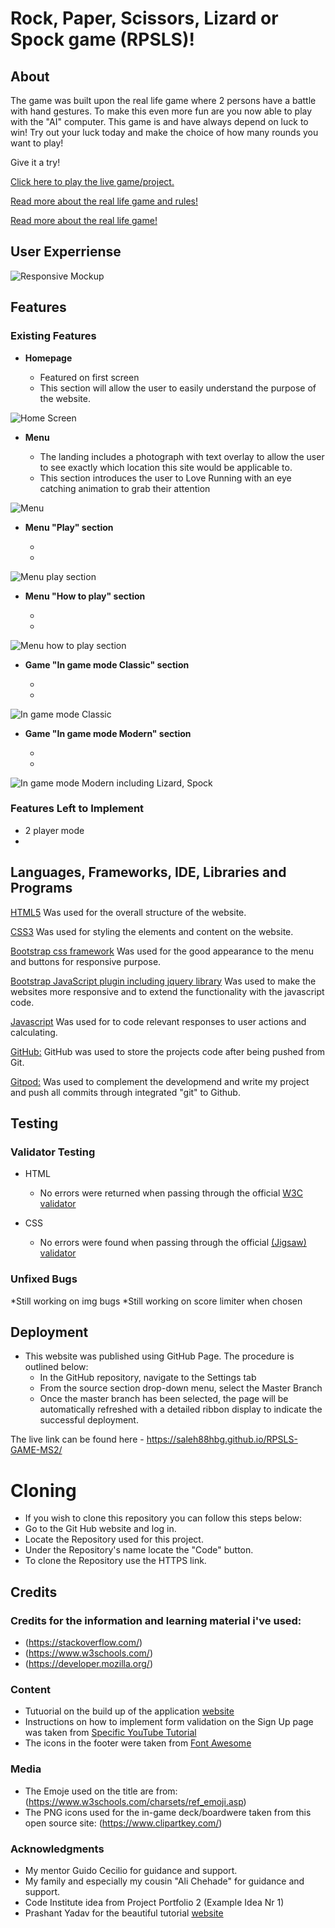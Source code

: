# Rock, Paper, Scissors, Lizard or Spock game (RPSLS)!

## About 

The game was built upon the real life game where 2 persons have a battle with hand gestures.
To make this even more fun are you now able to play with the "AI" computer.
This game is and have always depend on luck to win! Try out your luck today and make the choice of how many rounds you want to play!

Give it a try!

[Click here to play the live game/project.](https://saleh88hbg.github.io/RPSLS-GAME-MS2/)

[Read more about the real life game and rules!](https://en.wikipedia.org/wiki/Rock_paper_scissors#Additional_weapons)

[Read more about the real life game!]()

## User Experriense

![Responsive Mockup]()



## Features 

### Existing Features

- __Homepage__

  - Featured on first screen
  - This section will allow the user to easily understand the purpose of the website. 

![Home Screen](picture)

- __Menu__

  - The landing includes a photograph with text overlay to allow the user to see exactly which location this site would be applicable to. 
  - This section introduces the user to Love Running with an eye catching animation to grab their attention

![Menu](picture)

- __Menu "Play" section__

  - 
  - 

![Menu play section](picture)

- __Menu "How to play" section__

  - 
  - 

![Menu how to play section](picture)

- __Game "In game mode Classic" section__

  - 
  - 

![In game mode Classic](picture)

- __Game "In game mode Modern" section__

  - 
  - 

![In game mode Modern including Lizard, Spock](picture)






### Features Left to Implement

- 2 player mode
- 


## Languages, Frameworks, IDE, Libraries and Programs

[HTML5](https://en.wikipedia.org/wiki/HTML5)
Was used for the overall structure of the website.

[CSS3](https://en.wikipedia.org/wiki/Cascading_Style_Sheets)
Was used for styling the elements and content on the website.

[Bootstrap css framework](https://getbootstrap.com/)
Was used for the good appearance to the menu and buttons for responsive purpose.

[Bootstrap JavaScript plugin including jquery library](https://getbootstrap.com/)
Was used to make the websites more responsive and to extend the functionality with the javascript code.

[Javascript](https://en.wikipedia.org/wiki/JavaScript)
Was used for to code relevant responses to user actions and calculating.

[GitHub:](https://github.com/)
GitHub was used to store the projects code after being pushed from Git.

[Gitpod:](https://www.gitpod.io/)
Was used to complement the developmend and write my project and push all commits through integrated "git" to Github.

## Testing 


### Validator Testing 

- HTML
  - No errors were returned when passing through the official [W3C validator](https://validator.w3.org/nu/?doc=https%3A%2F%2Fcode-institute-org.github.io%2Flove-running-2.0%2Findex.html)

- CSS
  - No errors were found when passing through the official [(Jigsaw) validator](https://jigsaw.w3.org/css-validator/validator?uri=https%3A%2F%2Fvalidator.w3.org%2Fnu%2F%3Fdoc%3Dhttps%253A%252F%252Fcode-institute-org.github.io%252Flove-running-2.0%252Findex.html&profile=css3svg&usermedium=all&warning=1&vextwarning=&lang=en#css) 

### Unfixed Bugs

*Still working on img bugs
*Still working on score limiter when chosen

## Deployment

- This website was published using GitHub Page. The procedure is outlined below: 
  - In the GitHub repository, navigate to the Settings tab 
  - From the source section drop-down menu, select the Master Branch
  - Once the master branch has been selected, the page will be automatically refreshed with a detailed ribbon display to indicate the successful deployment. 

The live link can be found here - https://saleh88hbg.github.io/RPSLS-GAME-MS2/

# Cloning

- If you wish to clone this repository you can follow this steps below:
 - Go to the Git Hub website and log in.
 - Locate the Repository used for this project.
 - Under the Repository's name locate the "Code" button.
 - To clone the Repository use the HTTPS link.

## Credits 




### Credits for the information and learning material i've used:

- (https://stackoverflow.com/)
- (https://www.w3schools.com/)
- (https://developer.mozilla.org/)


### Content 

- Tutuorial on the build up of the application [website](https://learnersbucket.com/tutorials/js-projects/rock-paper-scissor-lizard-spock-game-in-javascript/)
- Instructions on how to implement form validation on the Sign Up page was taken from [Specific YouTube Tutorial](https://www.youtube.com/)
- The icons in the footer were taken from [Font Awesome](https://fontawesome.com/)

### Media

- The Emoje used on the title are from: (https://www.w3schools.com/charsets/ref_emoji.asp)
- The PNG icons used for the in-game deck/boardwere taken from this open source site: (https://www.clipartkey.com/)

### Acknowledgments

- My mentor Guido Cecilio for guidance and support.
- My family and especially my cousin "Ali Chehade" for guidance and support.
- Code Institute idea from Project Portfolio 2 (Example Idea Nr 1)
- Prashant Yadav for the beautiful tutorial [website](https://learnersbucket.com/tutorials/js-projects/rock-paper-scissor-lizard-spock-game-in-javascript/)